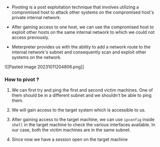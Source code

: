 
+ Pivoting is a post exploitation technique that involves utilizing a compromised host to attack other systems on the compromised host's private internal network.

+ After gaining access to one host, we can use the compromised host to exploit other hosts on the same internal network to which we could not access previously.

+ Meterpreter provides us with the ability to add a network route to the internal network's subnet and consequently scan and exploit other systems on the network.

![[Pasted image 20231011204806.png]]

### How to pivot ?

1. We can first try and ping the first and second victim machines. One of them should be in a different subnet and we shouldn't be able to ping them. 

2. We will gain access to the target system which is accessible to us.

3. After gaining access to the target machine, we can use `ipconfig` inside `shell` in the target machine to check the various interfaces available. In our case, both the victim machines are in the same subnet.

4. Since now we have a session open on the target machine 